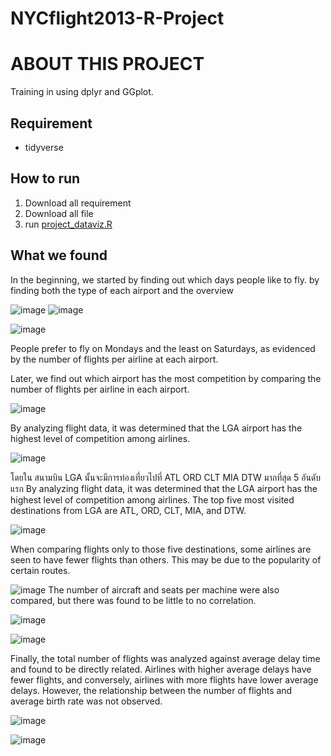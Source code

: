 # NYCflight2013-R-Project
# ABOUT THIS PROJECT

Training in using dplyr and GGplot.

## **Requirement**

- tidyverse

## How to run

1. Download all requirement
2. Download all file
3. run [project_dataviz.R](https://github.com/chananyulim1616/NYCflight2013-R-Project/blob/main/project_dataviz.R)

## What we found

In the beginning, we started by finding out which days people like to fly. by finding both the type of each airport and the overview

![image](https://user-images.githubusercontent.com/78534217/215353106-8318154e-0c24-4f73-bc92-6c217c94c2d3.png)
![image](https://user-images.githubusercontent.com/78534217/215353097-1d95acb2-c1be-4175-894f-bffb2a6ce680.png)

![image](https://user-images.githubusercontent.com/78534217/215353090-fea3def3-3417-4bff-89d9-eeff6a48f0af.png)

People prefer to fly on Mondays and the least on Saturdays, as evidenced by the number of flights per airline at each airport.

Later, we find out which airport has the most competition by comparing the number of flights per airline in each airport.

![image](https://user-images.githubusercontent.com/78534217/215353084-22b4f8d0-4f48-4a66-a45c-cd1266c8eedd.png)

By analyzing flight data, it was determined that the LGA airport has the highest level of competition among airlines.


![image](https://user-images.githubusercontent.com/78534217/215353076-21bb5aa6-bbf2-4749-b516-7a7aa75bf677.png)

โดยใน สนามบิน LGA นั้นจะมีการท่องเที่ยวไปที่ ATL ORD CLT MIA DTW มากที่สุด 5 อันดับแรก
By analyzing flight data, it was determined that the LGA airport has the highest level of competition among airlines. The top five most visited destinations from LGA are ATL, ORD, CLT, MIA, and DTW.

![image](https://user-images.githubusercontent.com/78534217/215353069-d492c093-4fa6-4cd7-a85f-db9bc68138ac.png)

When comparing flights only to those five destinations, some airlines are seen to have fewer flights than others. This may be due to the popularity of certain routes.

![image](https://user-images.githubusercontent.com/78534217/215353057-96f15ae6-a79f-42f7-8c7e-4a38eed002e5.png)
The number of aircraft and seats per machine were also compared, but there was found to be little to no correlation.

![image](https://user-images.githubusercontent.com/78534217/215353042-45694afe-c250-4e59-9b59-7cba4401fd78.png)

![image](https://user-images.githubusercontent.com/78534217/215353029-25526a57-270c-4995-b877-a36a3665060c.png)

Finally, the total number of flights was analyzed against average delay time and found to be directly related. Airlines with higher average delays have fewer flights, and conversely, airlines with more flights have lower average delays. However, the relationship between the number of flights and average birth rate was not observed.

![image](https://user-images.githubusercontent.com/78534217/215352987-3daadfec-7c30-4a3f-972f-e4b0f288eaa4.png)

![image](https://user-images.githubusercontent.com/78534217/215352970-ad8f324a-e4d8-49a7-88be-26836a240bbb.png)
